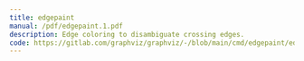 ```yaml
---
title: edgepaint
manual: /pdf/edgepaint.1.pdf
description: Edge coloring to disambiguate crossing edges.
code: https://gitlab.com/graphviz/graphviz/-/blob/main/cmd/edgepaint/edgepaintmain.c
---
```

